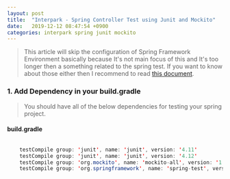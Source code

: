 ```yaml
---
layout: post
title:  "Interpark - Spring Controller Test using Junit and Mockito"
date:   2019-12-12 08:47:54 +0900
categories: interpark spring junit mockito
---
```


> This article will skip the configuration of Spring Framework Environment basically because It's not main focus of this and It's too longer then a something related to the spring test. If you want to know about those either then I recommend to read [this document]().

### 1. Add Dependency in your build.gradle

> You should have all of the below dependencies for testing your spring project.

#### build.gradle

```java 

    testCompile group: 'junit', name: 'junit', version: '4.11'                                  // It may be default setting.
    testCompile group: 'junit', name: 'junit', version: '4.12'                                  // It may be default setting.
    testCompile group: 'org.mockito', name: 'mockito-all', version: '1.9.5'                     // Let's add this code.
    testCompile group: 'org.springframework', name: 'spring-test', version: '5.1.5.RELEASE'     // Let's add this code.

```